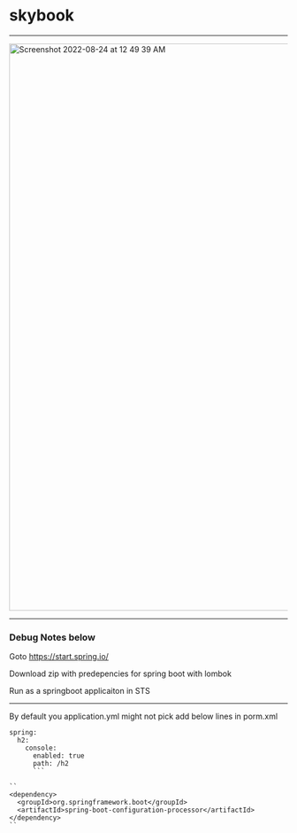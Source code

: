 # skybook

-------



<img width="1024" alt="Screenshot 2022-08-24 at 12 49 39 AM" src="https://user-images.githubusercontent.com/69970001/186259571-cb945d9c-6b00-483a-84ae-f1cb63ea3bd6.png">





----------


### Debug Notes below

Goto https://start.spring.io/

Download zip with predepencies for spring boot with lombok

Run as a springboot applicaiton in STS


--------

By default you application.yml might not pick  add below lines in porm.xml

```
spring:
  h2:
    console:
      enabled: true
      path: /h2
      ```

``
<dependency>
  <groupId>org.springframework.boot</groupId>
  <artifactId>spring-boot-configuration-processor</artifactId>
</dependency>
``
